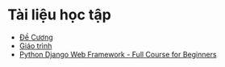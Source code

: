 # Tài liệu học tập
- [Đề Cương](Đề%20Cương.pdf)
- [Giáo trình](Gi%C3%A1o%20tr%C3%ACnh.pdf)
- [Python Django Web Framework - Full Course for Beginners](https://www.youtube.com/watch?v=F5mRW0jo-U4)
